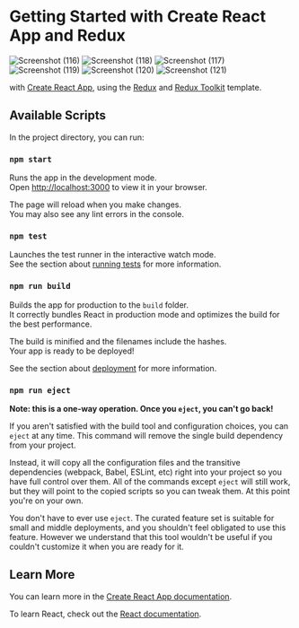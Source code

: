 # Getting Started with Create React App and Redux
![Screenshot (116)](https://user-images.githubusercontent.com/43042413/212543716-17018dda-7ac3-4007-a8cd-275696022c66.png)
![Screenshot (118)](https://user-images.githubusercontent.com/43042413/212543740-2fe9da1b-4d7c-47b4-abc0-6e298774e438.png)
![Screenshot (117)](https://user-images.githubusercontent.com/43042413/212543721-d6e5d209-728b-4276-b39d-11be747bd814.png)
![Screenshot (119)](https://user-images.githubusercontent.com/43042413/212543760-56770c73-335d-4636-89fb-8f70ac654a88.png)
![Screenshot (120)](https://user-images.githubusercontent.com/43042413/212543768-a8430660-3bc5-48fa-90da-e54384095a3e.png)
![Screenshot (121)](https://user-images.githubusercontent.com/43042413/212543774-a1b110fa-c99b-4b2a-a2fd-e97dba3c0f3b.png)

with [Create React App](https://github.com/facebook/create-react-app), using the [Redux](https://redux.js.org/) and [Redux Toolkit](https://redux-toolkit.js.org/) template.

## Available Scripts


In the project directory, you can run:

### `npm start`

Runs the app in the development mode.\
Open [http://localhost:3000](http://localhost:3000) to view it in your browser.

The page will reload when you make changes.\
You may also see any lint errors in the console.

### `npm test`

Launches the test runner in the interactive watch mode.\
See the section about [running tests](https://facebook.github.io/create-react-app/docs/running-tests) for more information.

### `npm run build`

Builds the app for production to the `build` folder.\
It correctly bundles React in production mode and optimizes the build for the best performance.

The build is minified and the filenames include the hashes.\
Your app is ready to be deployed!

See the section about [deployment](https://facebook.github.io/create-react-app/docs/deployment) for more information.

### `npm run eject`

**Note: this is a one-way operation. Once you `eject`, you can't go back!**

If you aren't satisfied with the build tool and configuration choices, you can `eject` at any time. This command will remove the single build dependency from your project.

Instead, it will copy all the configuration files and the transitive dependencies (webpack, Babel, ESLint, etc) right into your project so you have full control over them. All of the commands except `eject` will still work, but they will point to the copied scripts so you can tweak them. At this point you're on your own.

You don't have to ever use `eject`. The curated feature set is suitable for small and middle deployments, and you shouldn't feel obligated to use this feature. However we understand that this tool wouldn't be useful if you couldn't customize it when you are ready for it.

## Learn More

You can learn more in the [Create React App documentation](https://facebook.github.io/create-react-app/docs/getting-started).

To learn React, check out the [React documentation](https://reactjs.org/).
